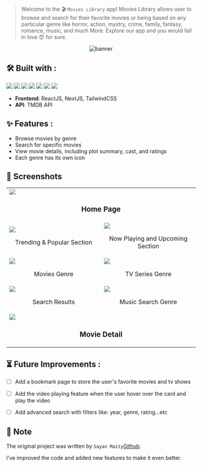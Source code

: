 

>Welcome to the 🎬 ``` Movies Library ``` app! Movies Library allows user to browse and search for their favorite movies or being based on any particular genre like horror, action, mystry, crime, family, fantasy, romance, music, and much More. Explore our app and you would fall in love 😍 for sure.

<p align="center">
  <img src="https://user-images.githubusercontent.com/25286081/214136340-4a3182a8-a1ca-4bbe-8115-1db4d4a5c754.png" alt="banner">
</p>

## 🛠️ Built with :
<img src="https://img.shields.io/badge/react%20-%23333.svg?&style=for-the-badge&logo=react&logoColor=%2361DAFB"/>  <img src="https://img.shields.io/badge/next.js%20-%23323330.svg?&style=for-the-badge&logo=next.js&logoColor=white"/>  <img src="https://img.shields.io/badge/tailwindcss%20-%2306B6D4.svg?&style=for-the-badge&logo=tailwindcss&logoColor=white"/> <img src="https://img.shields.io/badge/themoviedatabase%20-%2301B4E4.svg?&style=for-the-badge&logo=themoviedatabase&logoColor=white"/> <img src="https://img.shields.io/badge/netlify%20-%2300C7B7.svg?&style=for-the-badge&logo=netlify&logoColor=white"/> <img src="https://img.shields.io/badge/vercel%20-%23333.svg?&style=for-the-badge&logo=vercel&logoColor=white"/> <img src="https://img.shields.io/badge/cloudflare%20-%23F38020.svg?&style=for-the-badge&logo=cloudflare&logoColor=white"/> 
- **Frontend**: ReactJS, NextJS, TailwindCSS
- **API**: TMDB API

## ✨ Features :
- Browse movies by genre
- Search for specific movies
- View movie details, including plot summary, cast, and ratings
- Each genre has its own icon

## 📸 Screenshots
<table>
    <tr>
        <td colspan="2">
            <img src="https://user-images.githubusercontent.com/25286081/214136340-4a3182a8-a1ca-4bbe-8115-1db4d4a5c754.png"></img>
            <br />
            <h3 align="center">Home Page</h3>
        </td>
    </tr>
    <tr>
        <td width="50%">
            <img src="https://user-images.githubusercontent.com/25286081/214137431-5a3ca85f-d696-480f-ad40-34985362dab1.png"></img>
            <br />
            <p align="center">Trending & Popular Section</p>
        </td>
        <td width="50%">
            <img src="https://user-images.githubusercontent.com/25286081/214137575-2ea0e641-86f7-4897-9efd-2af699774eab.png"></img>
            <br />
            <p align="center">Now Playing and Upcoming Section</p>
        </td>
    </tr>
    <tr>
        <td width="50%">
            <img src="https://user-images.githubusercontent.com/25286081/214136557-4ea72ab8-cfe7-41bc-918b-c0635429436b.png"></img>
            <br />
            <p align="center">Movies Genre</p>
        </td>
        <td width="50%">
            <img src="https://user-images.githubusercontent.com/25286081/214136672-020bd0c2-ceed-4b64-bc80-511cb5fedc60.png"></img>
            <br />
            <p align="center">TV Series Genre</p>
        </td>
    </tr>
    <tr>
        <td width="50%">
            <img src="https://user-images.githubusercontent.com/25286081/214137074-1aa57bcb-774e-4e2b-b8e0-fe0733516c8c.png"></img>
            <br />
            <p align="center">Search Results</p></td>
        <td width="50%">
            <img src="https://user-images.githubusercontent.com/25286081/214137200-2f50dc54-3814-44b9-b62a-ef64fd7e21ca.png"></img>
            <br />
            <p align="center">Music Search Genre</p></td>
    </tr>
    <tr>
        <td colspan="2">
            <img src="https://user-images.githubusercontent.com/25286081/214136896-efa06084-b81f-4211-b619-582798371a19.png"></img>
            <br />
            <h3 align="center">Movie Detail</h3>
        </td>
    </tr>
</table>


## ⏳ Future Improvements :

- [ ] Add a bookmark page to store the user's favorite movies and tv shows
- [ ] Add the video playing feature when the user hover over the card and play the video
- [ ] Add advanced search with filters like: year, genre, rating...etc


## 📝 Note
The original project was written by `Sayan Maity`[Github](https://github.com/Sayan-Maity/).

I've improved the code and added new features to make it even better.
